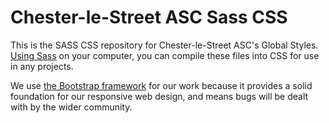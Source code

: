 # Chester-le-Street ASC Sass CSS
This is the SASS CSS repository for Chester-le-Street ASC's Global Styles. [Using Sass](http://sass-lang.com/ "Sass Homepage") on your computer, you can compile these files into CSS for use in any projects.

We use [the Bootstrap framework](http://getbootstrap.com/) for our work because it provides a solid foundation for our responsive web design, and means bugs will be dealt with by the wider community.
